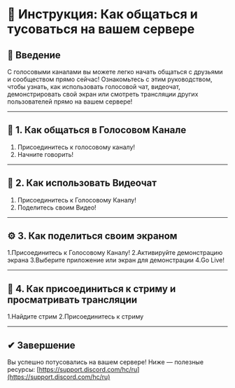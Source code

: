 # 📕 Инструкция: Как общаться и тусоваться на вашем сервере

## 🔷 Введение
С голосовыми каналами вы можете легко начать общаться с друзьями и сообществом прямо сейчас! Ознакомьтесь с этим руководством, чтобы узнать, как использовать голосовой чат, видеочат, демонстрировать свой экран или смотреть трансляции других пользователей прямо на вашем сервере!

---

## 🧾 1. Как общаться в Голосовом Канале
1. Присоединитесь к голосовому каналу!
2. Начните говорить!

---

## 📑 2. Как использовать Видеочат
1. Присоединитесь к Голосовому Каналу!
2. Поделитесь своим Видео!

---

## ⚙ 3. Как поделиться своим экраном
1.Присоединитесь к Голосовому Каналу!
2.Активируйте демонстрацию экрана
3.Выберите приложение или экран для демонстрации
4.Go Live!

---

## 📎 4. Как присоединиться к стриму и просматривать трансляции
1.Найдите стрим
2.Присоединитесь к стриму

---

## ✔ Завершение
Вы успешно потусовались на вашем сервере! Ниже — полезные ресурсы:
[https://support.discord.com/hc/ru](https://support.discord.com/hc/ru)